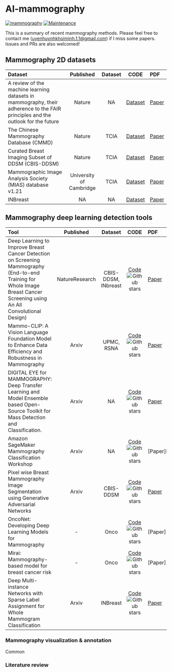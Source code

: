 # AI-mammography
[![mammography](https://img.shields.io/badge/uyen-mammogram-blue)](https://github.com/UeenHuynh/AI-mammography.git)
[![Maintenance](https://img.shields.io/badge/Maintained%3F-yes-green.svg)](https://github.com/UeenHuynh/AI-mammography.git)

This is a summary of recent mammography methods. Please feel free to contact me (uyenhuynhkhoiminh.1.1@gmail.com) if I miss some papers. Issues and PRs are also welcomed! 

## Mammography 2D datasets
| Dataset| Published | Dataset| CODE | PDF             |
| :---------| :----------------------: | :-------------------------------------------------------------------------:| :--------------------: |  :--------------- |
|A review of the machine learning datasets in mammography, their adherence to the FAIR principles and the outlook for the future| Nature|NA|[Dataset](NA)|[Paper](https://www.nature.com/articles/s41597-023-02430-6.pdf)|
|The Chinese Mammography Database (CMMD)| Nature|TCIA|[Dataset](https://www.cancerimagingarchive.net/collection/cmmd/)|[Paper](https://www.nature.com/articles/s41597-023-02025-1)|
|Curated Breast Imaging Subset of DDSM (CBIS-DDSM)| Nature|TCIA|[Dataset](https://www.cancerimagingarchive.net/collection/cbis-ddsm/)|[Paper](https://www.nature.com/articles/sdata2017177)|
|Mammographic Image Analysis Society (MIAS) database v1.21| University of Cambridge|TCIA|[Dataset](https://www.repository.cam.ac.uk/bitstreams/5960ab2b-5ea2-4db1-96ac-15b3605e7485/download)|[Paper](00README.pdf)|
|INBreast| NA|NA|[Dataset](https://www.kaggle.com/datasets/ramanathansp20/inbreast-dataset)|[Paper](https://core.ac.uk/download/pdf/47139244.pdf)|


## Mammography deep learning detection tools
| Tool| Published | Dataset| CODE | PDF             |
| :---------| :----------------------: | :-------------------------------------------------------------------------:| :--------------------: |  :--------------- |
|Deep Learning to Improve Breast Cancer Detection on Screening Mammography (End-to-end Training for Whole Image Breast Cancer Screening using An All Convolutional Design)| NatureResearch|CBIS-DDSM, INbreast|[Code](https://github.com/lishen/end2end-all-conv)![Github stars](https://img.shields.io/github/stars/lishen/end2end-all-conv)|[Paper](https://www.nature.com/articles/s41598-019-48995-4.pdf)|
|Mammo-CLIP: A Vision Language Foundation Model to Enhance Data Efficiency and Robustness in Mammography| Arxiv|UPMC, RSNA|[Code](https://github.com/batmanlab/Mammo-CLIP)![Github stars](https://img.shields.io/github/stars/batmanlab/Mammo-CLIP)|[Paper](https://arxiv.org/pdf/2405.12255)|
|DIGITAL EYE for MAMMOGRAPHY: Deep Transfer Learning and Model Ensemble based Open-Source Toolkit for Mass Detection and Classification.| Arxiv|NA|[Code](https://github.com/cbddobvyz/digitaleye-mammography)![Github stars](https://img.shields.io/github/stars/cbddobvyz/digitaleye-mammography)|[Paper](https://arxiv.org/pdf/2405.12255)|
|Amazon SageMaker Mammography Classification Workshop| Arxiv|NA|[Code](https://github.com/aws-samples/mammography-classification-workshop)![Github stars](https://img.shields.io/github/stars/aws-samples/mammography-classification-workshop)|[Paper]NA|
|Pixel wise Breast Mammography Image Segmentation using Generative Adversarial Networks| Arxiv|CBIS-DDSM|[Code](https://github.com/ankit-ai/GAN_breast_mammography_segmentation)![Github stars](https://img.shields.io/github/stars/aws-samples/mammography-classification-workshop)|[Paper](https://github.com/ankit-ai/GAN_breast_mammography_segmentation/blob/master/images/Screen%20Shot%202019-01-06%20at%209.47.40%20PM.png?raw=true)|
|OncoNet: Developing Deep Learning Models for Mammography| -|Onco|[Code](https://github.com/yala/OncoNet_Public)![Github stars](https://img.shields.io/github/stars/yala/OncoNet_Public)|[Paper]-|
|Mirai: Mammography-based model for breast cancer risk| -|Onco|[Code](https://github.com/yala/Mirai)![Github stars](https://img.shields.io/github/stars/yala/Mirai)|[Paper]-|
|Deep Multi-instance Networks with Sparse Label Assignment for Whole Mammogram Classification| Arxiv|INBreast|[Code](https://github.com/wentaozhu/deep-mil-for-whole-mammogram-classification)![Github stars](https://img.shields.io/github/stars/wentaozhu/deep-mil-for-whole-mammogram-classification)|[Paper](https://arxiv.org/pdf/1705.08550)|


### Mammography visualization & annotation
Common
### Literature review

